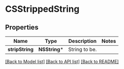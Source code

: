# CSStrippedString

## Properties
Name | Type | Description | Notes
------------ | ------------- | ------------- | -------------
**stripString** | **NSString*** | String to be. | 

[[Back to Model list]](../README.md#documentation-for-models) [[Back to API list]](../README.md#documentation-for-api-endpoints) [[Back to README]](../README.md)



